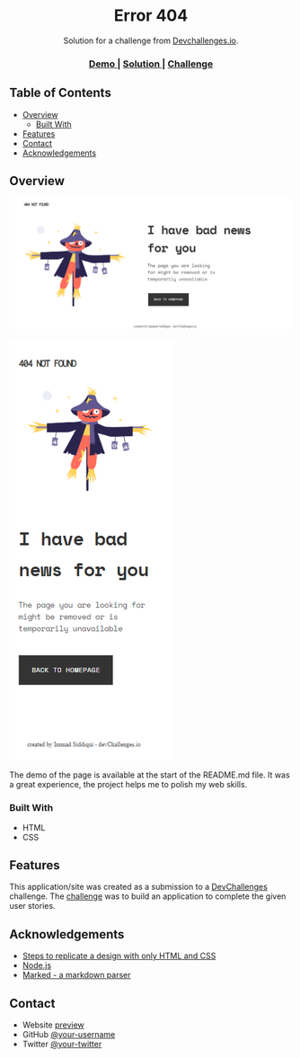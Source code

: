 <!-- Please update value in the {}  -->

<h1 align="center">Error 404</h1>

<div align="center">
   Solution for a challenge from  <a href="http://devchallenges.io" target="_blank">Devchallenges.io</a>.
</div>

<div align="center">
  <h3>
    <a href="https://{your-demo-link.your-domain}">
      Demo
    </a>
    <span> | </span>
    <a href="https://{your-url-to-the-solution}">
      Solution
    </a>
    <span> | </span>
    <a href="https://devchallenges.io/challenges/wBunSb7FPrIepJZAg0sY">
      Challenge
    </a>
  </h3>
</div>

<!-- TABLE OF CONTENTS -->

## Table of Contents

- [Overview](#overview)
  - [Built With](#built-with)
- [Features](#features)
- [Contact](#contact)
- [Acknowledgements](#acknowledgements)

<!-- OVERVIEW -->

## Overview
![screenshot](https://raw.githubusercontent.com/immadsidd/immadsidd.Error-404/main/404-not-found-master/laptop.PNG)

![screenshot](https://raw.githubusercontent.com/immadsidd/immadsidd.Error-404/main/404-not-found-master/mobile.PNG)


The demo of the page is available at the start of the README.md file. It was a great experience, the project helps me to polish my web skills.


### Built With

<ul>
   <li> HTML </Li>
    <li> CSS </li>
      </ul>

## Features

<!-- List the features of your application or follow the template. Don't share the figma file here :) -->

This application/site was created as a submission to a [DevChallenges](https://devchallenges.io/challenges) challenge. The [challenge](https://devchallenges.io/challenges/wBunSb7FPrIepJZAg0sY) was to build an application to complete the given user stories.


## Acknowledgements

<!-- This section should list any articles or add-ons/plugins that helps you to complete the project. This is optional but it will help you in the future. For exmpale -->

- [Steps to replicate a design with only HTML and CSS](https://devchallenges-blogs.web.app/how-to-replicate-design/)
- [Node.js](https://nodejs.org/)
- [Marked - a markdown parser](https://github.com/chjj/marked)

## Contact

- Website [preview](https://immadsidd.github.io/immadsidd.Error-404/404-not-found-master/index.html)
- GitHub [@your-username](https://{github.com/your-usermame})
- Twitter [@your-twitter](https://{twitter.com/your-username})
